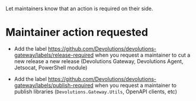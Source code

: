 Let maintainers know that an action is required on their side.

# Maintainer action requested

- Add the label https://github.com/Devolutions/devolutions-gateway/labels/release-required when you request a maintainer to cut a new release a new release (Devolutions Gateway, Devolutions Agent, Jetsocat, PowerShell module)

- Add the label https://github.com/Devolutions/devolutions-gateway/labels/publish-required when you request a maintainer to publish libraries (`Devolutions.Gateway.Utils`, OpenAPI clients, etc)
